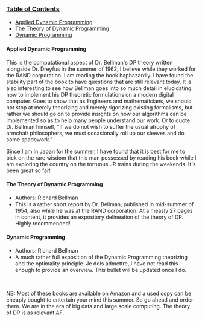 ### [Table of Contents](table-of-contents)
- [Applied Dynamic Programming](#Applied-DP)
- [The Theory of Dynamic Programming](#Theory-DP)
- [Dynamic Programming](#DP)

<a name="Applied-DP"></a>
#### **Applied Dynamic Programming**

This is the computational aspect of Dr. Bellman's DP theory written alongside Dr. Dreyfus in the summer of 1962, I believe while they worked for the RAND corporation. I am reading the book haphazardly. I have found the stability part of the book to have questions that are still relevant today. It is also interesting to see how Bellman goes into so much detail in elucidating how to implement his DP theoretic formulations on a modern  digital computer. Goes to show that as Engineers and mathematicians, we should not stop at merely theorizing and merely rigorizing existing formalisms, but rather we should go on to provide insights on how our algorithms can be implemented so as to help many people understand our work. Or to quote Dr. Bellman himself, "If we do not wish to suffer the usual atrophy of armchair philosophers, we must occasionally roll up our sleeves and do some spadework."

Since I am in Japan for the summer, I have found that it is best for me to pick on the rare wisdom that this man possessed by reading his book while I am exploring the country on the tortuous JR trains during the weekends. It's been great so far!

<a name="Theory-DP"></a>
#### **The Theory of Dynamic Programming**
  - Authors: Richard Bellman
  - This is a rather short report by Dr. Bellman, published in mid-summer of 1954, also while he was at the RAND corporation. At a measly 27 pages in content, it provides an expository delineation of the theory of DP. Highly recommended!

<a name="DP"></a>
#### **Dynamic Programming**
  - Authors: Richard Bellman
  - A much rather full exposition of the Dynamic Programming theorizing and the optimality principle. Je dois admettre, I have not read this enough to provide an overview. This bullet will be updated once I do.

<br>

NB: Most of these books are available on Amazon and a used copy can be cheaply bought to entertain your mind this summer. So go ahead and order them. We are in the era of big data and large scale computing. The theory of DP is as relevant AF.
